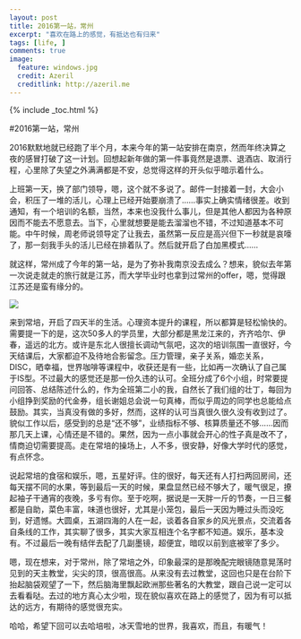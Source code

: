 ```yaml
---
layout: post
title: 2016第一站，常州
excerpt: "喜欢在路上的感觉，有抵达也有归来"
tags: [life, ]
comments: true
image:
  feature: windows.jpg
  credit: Azeril
  creditlink: http://azeril.me
---
```


{% include _toc.html %}

#2016第一站，常州

2016默默地就已经跑了半个月，本来今年的第一站安排在南京，然而年终决算之夜的感冒打破了这一计划。回想起新年做的第一件事竟然是退票、退酒店、取消行程，心里除了失望之外满满都是不安，总觉得这样的开头似乎暗示着什么。

上班第一天，换了部门领导，嗯，这个就不多说了。邮件一封接着一封，大会小会，积压了一堆的活儿，心理上已经开始要崩溃了……事实上确实情绪很差。收到通知，有一个培训的名额，当然，本来也没我什么事儿，但是其他人都因为各种原因而不能去不愿意去。当下，心里就想要是能去溜溜也不错，不过知道基本不可能。中午时候，周老师说领导定了让我去，虽然第一反应是高兴但下一秒就是哀嚎了，那一刻我手头的活儿已经在排着队了。然后就开启了白加黑模式……

就这样，常州成了今年的第一站，是为了弥补我南京没去成么？想来，貌似去年第一次说走就走的旅行就是江苏，而大学毕业时也拿到过常州的offer，嗯，觉得跟江苏还是蛮有缘分的。

![](http://dreamofbook.qiniudn.com/YvonneChangzhouPictureCard.jpg)

来到常培，开启了四天半的生活。心理资本提升的课程，所以都算是轻松愉快的。需要提一下的是，这次50多人的学员里，大部分都是黑龙江来的，齐齐哈尔、伊春，遥远的北方。或许是东北人很擅长调动气氛吧，这次的培训氛围一直很好，今天结课后，大家都迫不及待地合影留念。压力管理，亲子关系，婚恋关系，DISC，晒幸福，世界咖啡等课程中，收获还是有一些，比如再一次确认了自己属于IS型。不过最大的感觉还是那一份久违的认可。全班分成了6个小组，时常要提问回答、总结陈述什么的，作为全班第二小的我，自然长了我们组的壮丁，每回为小组挣到奖励的代金券，组长谢姐总会说一句真棒，而似乎周边的同学也总能给点鼓励。其实，当真没有做的多好，然而，这样的认可当真很久很久没有收到过了。貌似工作以后，感受到的总是“还不够”，业绩指标不够、核算质量还不够……因而那几天上课，心情还是不错的。果然，因为一点小事就会开心的性子真是改不了，情商迫切需要提高。走在常培的操场上，人不多，很安静，好像大学时代的感觉，有点怀念。

说起常培的食宿和娱乐，嗯，五星好评。住的很好，每天还有人打扫两回房间，还每天摆不同的水果，等到最后一天的时候，果盘显然已经不够大了，暖气很足，撩起袖子干通宵的夜晚，多亏有你。至于吃啊，据说是一天胖一斤的节奏，一日三餐都是自助，菜色丰富，味道也很好，尤其是小笼包，最后一天因为睡过头而没吃到，好遗憾。大圆桌，五湖四海的人在一起，谈着各自家乡的风光景点，交流着各自条线的工作，其实聊了很多，其实大家互相连个名字都不知道。娱乐，基本没有。不过最后一晚有结伴去配了几副墨镜，超便宜，暗叹以前到底被宰了多少。

嗯，现在想来，对于常州，除了常培之外，印象最深的是那晚配完眼镜随意晃荡时见到的天主教堂，尖尖的顶，很高很高。从来没有去过教堂，这回也只是在台阶下抬起脑袋观望了一下，然后脑海里飘起欧洲那些著名的大教堂，跟自己说一定可以去看看哒。去过的地方真心太少啦，现在貌似喜欢在路上的感觉了，因为有可以抵达的远方，有期待的感觉很充实。

哈哈，希望下回可以去哈培啦，冰天雪地的世界，我喜欢，而且，有暖气！
